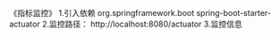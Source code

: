 《指标监控》
1.引入依赖
        <dependency>
            <groupId>org.springframework.boot</groupId>
            <artifactId>spring-boot-starter-actuator</artifactId>
        </dependency>
2.监控路径：
http://localhost:8080/actuator
3.监控信息